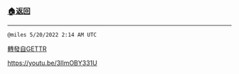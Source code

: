 ###  [:house:返回](README.md)
---


`@miles 5/20/2022 2:14 AM UTC`

[轉發自GETTR](https://gettr.com/post/p1aiwaz0cc9)

https://youtu.be/3IImOBY331U

